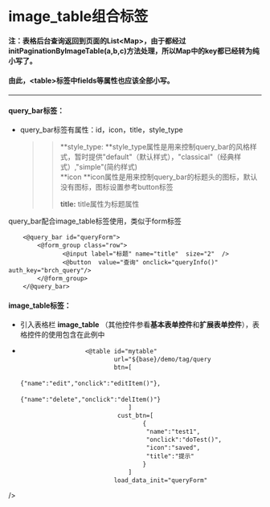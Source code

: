 # image_table组合标签

#### 注：表格后台查询返回到页面的List&lt;Map&gt;，由于都经过initPaginationByImageTable\(a,b,c\)方法处理，所以Map中的key都已经转为纯小写了。

#### 由此，&lt;table&gt;标签中fields等属性也应该全部小写。

---

#### **query\_bar标签：**

* query\_bar标签有属性：id，icon，title，style\_type
  > > **style\_type: **style\_type属性是用来控制query\_bar的风格样式，暂时提供"default"（默认样式），"classical"（经典样式）,"simple"\(简约样式\)  
  > > **icon **icon属性是用来控制query\_bar的标题头的图标，默认没有图标，图标设置参考button标签
  > >
  > > **title:** title属性为标题属性

query\_bar配合image_table标签使用，类似于form标签

```
    <@query_bar id="queryForm">
        <@form_group class="row">
               <@input label="标题" name="title"  size="2"  />
               <@button  value="查询" onclick="queryInfo()" auth_key="brch_query"/>
        </@form_group>
    </@query_bar>
```



#### **image_table标签：**

* 引入表格栏 **image_table** （其他控件参看**基本表单控件**和**扩展表单控件**），表格控件的使用包含在此例中
*                 
                        <@table id="mytable" 
            	                url="${base}/demo/tag/query  
                        	    btn=[
                        		        {"name":"edit","onclick":"editItem()"},
                        	            {"name":"delete","onclick":"delItem()"}
                        		    ]
                        		 cust_btn=[
                        			    {
                        			     "name":"test1",
                        			     "onclick":"doTest()",
                        			     "icon":"saved",
                        			     "title":"提示"
                        		        }
                        		    ]
                        		load_data_init="queryForm"
/>
  <!-- 所有提交的url地址的前缀都要加上 ${base}  
  1. *id:table的id属性
  2. *url： 提交的后台地址 
  3. btn：显示的按钮，目前有2个固定的常用按钮：
     edit 修改，delete 删除，每个按钮有属性：name属性只有以上两种值，auth_key为权限属性，匹配sys_func表中的url，onclick属性绑定执行的方法**必填**,版本后加入提示title属性
  4. cust_btn:cust_btn属性是除了以上常用按钮的自定义按钮,属性中name属性和onclick属性为必填项，且onclick的值现在只支持
      "doTest('sd')"这种传参方式，不支持'doTest("sd")'方式，icon属性为图标，默认为搜索图标，支持图标扩展可以使用font-increator下的图标，前缀"ext_"加图标样式名即可以使用，如"ext_assessedbadge"，详细可以参考button标签，auth_key为权限属性，匹配sys_func表中的url，提示title属性
  5. load_data_init【1.2.3】：load_data_init属性为是否初始化加载数据开关属性，默认为true（首次进页面加载数据）,【1.4】版本后，支持传入的值为“true”，“false”，或指定查询条件的formId，当值为“true”或不填该属性时，默认不带查询条件初始化加载数据，为“false”时不加载数据，为formId时，会带查询条件加载数据

* 表格数据显示例子如下图： （详情参考标签示例页） 
 ![](/assets/image_table1.png)


* 表格相关js方法：
  imageTableChangePageNum(tableId,pageNum);//跳转页码

  postformByImageTable(obj);//查询更新列表方法，obj包含属性tableId,tableSearchDataJson（详细查看demo示例）
  
* 后台写法参照demo示例，例如：

        /** 测试查询image_table表格
             * 
             * @param request
             * @return
             * @throws Exception
             */
            @RequestMapping("/query")
            @ResponseBody // 必须以json格式返回
            public ResultData queryBrchInfo(HttpServletRequest request, Model model) throws Exception {
                ResultData resultData = new ResultData(Result_Code.SUCCESS);
                // sql条件（用于sql语句中where的筛选条件，若有，则如下写法）
                if (getOper().getOrgId() != null) {
                    resultData.put("org_id", getOper().getOrgId());
                } else {
                    resultData.put("org_id", "1001");
                }
                //获取imgTable的分页
                resultData = getPageMapByImageTable(request, resultData);
                // 获取部门列表
                List<Map> tableList = new ArrayList<>();
                Map map=new HashMap<>();
                Map map1=new HashMap<>();
                Map map2=new HashMap<>();
                Map map3=new HashMap<>();
                Map map4=new HashMap<>();
                Map map5=new HashMap<>();
                Map map6=new HashMap<>();
                Map map7=new HashMap<>();
                Map map8=new HashMap<>();
                Map map9=new HashMap<>();
                Map map10=new HashMap<>();
                Map map11=new HashMap<>();
                Map map12=new HashMap<>();
                Map json=(Map)resultData.get("search");
                Long recordsTotal = 0l;
                if("pic".equals(json.get("title"))){
                	 map.put("src", "http://pic.sc.chinaz.com/files/pic/pic9/201401/apic3188.jpg");
                     map.put("id", 1 );
                     map.put("title", "标题1" );
                     map1.put("src", "https://www.baidu.com/img/bd_logo1.png");
                     map1.put("id", 2 );
                     map1.put("title", "标题2" );
                     tableList.add(map);
                 	 tableList.add(map1);
                 	 recordsTotal = 2l;
                }else{
                	
                	map.put("src", "http://pic.sc.chinaz.com/files/pic/pic9/201401/apic3188.jpg");
                	map.put("id", 1 );
                	map.put("title", "标题1" );
                	map1.put("src", "https://www.baidu.com/img/bd_logo1.png");
                	map1.put("id", 2 );
                	map1.put("title", "标题2" );
                	map2.put("src", "https://www.baidu.com/img/bd_logo1.png");
                	map2.put("id", 3 );
                	map2.put("title", "标题1" );
                	map3.put("src", "http://pic.sc.chinaz.com/files/pic/pic9/201401/apic3188.jpg");
                	map3.put("id", 4 );
                	map3.put("title", "标题1" );
                	map4.put("src", "http://pic.sc.chinaz.com/files/pic/pic9/201401/apic3188.jpg");
                	map4.put("id", 5 );
                	map4.put("title", "标题1" );
                	map5.put("src", "https://www.baidu.com/img/bd_logo1.png");
                	map5.put("id", 6 );
                	map5.put("title", "标题1" );
                	map6.put("src", "http://pic.sc.chinaz.com/files/pic/pic9/201401/apic3188.jpg");
                	map6.put("id", 7 );
                	map6.put("title", "标题1" );
                	map7.put("src", "https://www.baidu.com/img/bd_logo1.png");
                	map7.put("id", 8 );
                	map7.put("title", "标题1" );
                	map8.put("src", "http://pic.sc.chinaz.com/files/pic/pic9/201401/apic3188.jpg");
                	map8.put("id", 9 );
                	map8.put("title", "标题1" );
                	map9.put("src", "https://www.baidu.com/img/bd_logo1.png");
                	map9.put("id", 10 );
                	map9.put("title", "标题1" );
                	map10.put("src", "http://pic.sc.chinaz.com/files/pic/pic9/201401/apic3188.jpg");
                	map10.put("id", 11 );
                	map10.put("title", "标题1" );
                	map11.put("src", "https://www.baidu.com/img/bd_logo1.png");
                	map11.put("id", 12 );
                	map11.put("title", "标题1" );
                	map12.put("src", "http://pic.sc.chinaz.com/files/pic/pic9/201401/apic3188.jpg");
                	map12.put("id", 13 );
                	map12.put("title", "标题1" );
                	tableList.add(map);
                	tableList.add(map1);
                	tableList.add(map2);
                	tableList.add(map3);
                	tableList.add(map4);
                	tableList.add(map5);
                	tableList.add(map6);
                	tableList.add(map7);
                	tableList.add(map8);
                	tableList.add(map9);
                	int start=Integer.parseInt(resultData.get("start").toString());
                	if(start>1){
                		tableList.clear();
                		tableList.add(map10);
                		tableList.add(map11);
                		tableList.add(map12);
                		
                	}
                	// 获取总记录数
                	recordsTotal = 13l;
                }
                //返回分页数据
                initPaginationByImageTable(resultData, tableList, recordsTotal);
                return resultData;
            }
    
    **注意**：返回的list<Map>中map必须包含id，src，title属性
